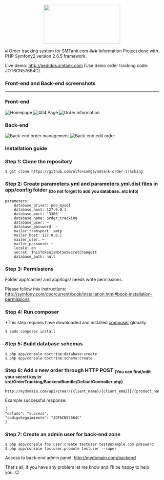 <p align="center"><img width="250" height="128" src="http://i.imgur.com/AtFS9Ie.png"/></p>
# Order tracking system for SMTank.com
### Information
Project done with PHP Symfony2 version 2.6.5 framework.


Live demo: http://pedidos.smtank.com (Use demo order tracking code: JOT6CN57664C).
### Front-end and Back-end screenshots
---------------------------------

### Front-end
![Homepage](http://i.imgur.com/iyUsbiI.png)
![404 Page](http://i.imgur.com/382o0Lu.png)
![Order information](http://i.imgur.com/y7SXdEV.png)
### Back-end
![Back-end order management](http://i.imgur.com/sKXNWTT.png)
![Back-end edit order](http://i.imgur.com/Bt9hOUD.png)




### Installation guide

### Step 1: Clone the repository
```
$ git clone https://github.com/alfonsomga/smtank-order-tracking
```
### Step 2: Create parameters.yml and parameters.yml.dist files in app/config folder <sub>(Do not forget to add you database..etc info)</sub>
```
parameters:
    database_driver: pdo_mysql
    database_host: 127.0.0.1
    database_port: '3306'
    database_name: order_tracking
    database_user: ~
    database_password: ~
    mailer_transport: smtp
    mailer_host: 127.0.0.1
    mailer_user: ~
    mailer_password: ~
    locale: en
    secret: ThisTokenIsNotSoSecretChangeIt
    database_path: null
```
### Step 3: Permissions
Folder app/cache/ and app/logs/ needs write permissions.

Please follow this instructions: http://symfony.com/doc/current/book/installation.html#book-installation-permissions
### Step 4: Run composer
*This step requires have downloaded and installed [composer](https://getcomposer.org/download/) globally.
```
$ sudo composer install
```
### Step 5: Build database schemas
```
$ php app/console doctrine:database:create
$ php app/console doctrine:schema:create
```
### Step 6: Add a new order through HTTP POST <sub>(You can find/edit your secret key in src/OrderTracking/BackendBundle/DefaultController.php)</sub>
```
http://mydomain.com/api/crear/{client_name}/{client_email}/{product_name}/{product_price}/{secretkey}
```
Example successful response:
```
{
"estado": "success",
"codigoSeguimiento": "JOT6CN57664C"
}
```
### Step 7: Create an admin user for back-end zone
```
$ php app/console fos:user:create testuser test@example.com p@ssword
$ php app/console fos:user:promote testuser --super
```

Access to back-end admin panel: http://mydomain.com/backend

That's all, if you have any problem let me know and I'll be happy to help you. 😉
